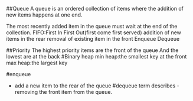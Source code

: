 ##Queue
 A queue is an ordered collection of items where the addition of new items happens at one end.
 
 The most recently added item in the queue must wait at the end of the collection.
 FIFO:First In First Out(first come first served)
 addition of new items in the rear
 removal of existing item in the front
 Enqueue
 Dequeue
 
 ##Priority
 The highest priority items are the front of the queue
 And the lowest are at the back
 #Binary heap
 min heap:the smallest key at the front
 max heap:the largest key 
 
 #enqueue
 - add a new item to the rear of the queue
 #dequeue term describes 
 -removing the front item from the queue.